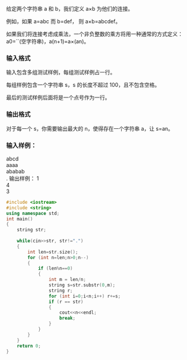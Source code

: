 给定两个字符串 a 和 b，我们定义 a×b 为他们的连接。

例如，如果 a=abc 而 b=def， 则 a×b=abcdef。

如果我们将连接考虑成乘法，一个非负整数的乘方将用一种通常的方式定义：a0=``(空字符串)，a(n+1)=a×(an)。

### 输入格式
输入包含多组测试样例，每组测试样例占一行。

每组样例包含一个字符串 s，s 的长度不超过 100，且不包含空格。

最后的测试样例后面将是一个点号作为一行。

### 输出格式
对于每一个 s，你需要输出最大的 n，使得存在一个字符串 a，让 s=an。

### 输入样例：
abcd  
aaaa  
ababab  
.
输出样例：
1  
4  
3  

```c++
#include <iostream>
#include <string>
using namespace std;
int main()
{
    string str;
    
    while(cin>>str, str!=".")
    {
        int len=str.size();
        for (int n=len;n>0;n--)
        {
            if (len%n==0)
            {
                int m = len/n;
                string s=str.substr(0,m);
                string r;
                for (int i=0;i<n;i++) r+=s;
                if (r == str)
                {
                    cout<<n<<endl;
                    break;
                }
            }
        }
    }
    return 0;
}
```
